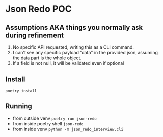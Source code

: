 # Json Redo POC

## Assumptions AKA things you normally ask during refinement
1. No specific API requested, writing this as a CLI command.
2. I can't see any specific payload "data" in the provided json, assuming the data part is the whole object.
3. If a field is not null, it will be validated even if optional

## Install
`poetry install`

## Running
- from outside venv `poetry run json-redo`
- from inside poetry shell `json-redo`
- from inside venv `python -m json_redo_interview.cli`
